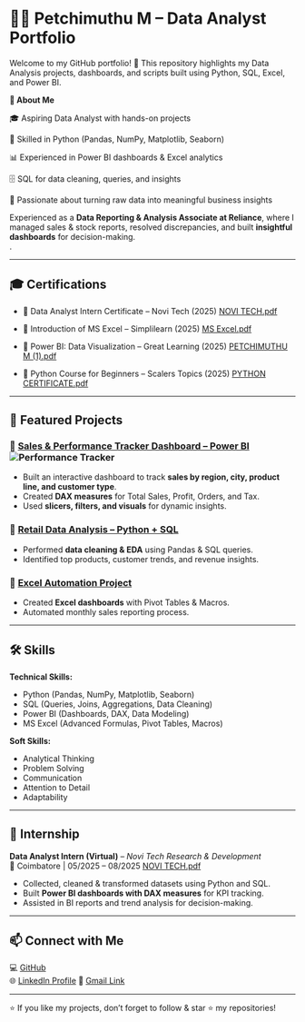 # **👨‍💻 Petchimuthu M – Data Analyst Portfolio**


Welcome to my GitHub portfolio! 🚀
This repository highlights my Data Analysis projects, dashboards, and scripts built using Python, SQL, Excel, and Power BI.

**🔹 About Me**

🎓 Aspiring Data Analyst with hands-on projects

🐍 Skilled in Python (Pandas, NumPy, Matplotlib, Seaborn)

📊 Experienced in Power BI dashboards & Excel analytics

🗄️ SQL for data cleaning, queries, and insights

📌 Passionate about turning raw data into meaningful business insights

Experienced as a **Data Reporting & Analysis Associate at Reliance**, where I managed sales & stock reports, resolved discrepancies, and built **insightful dashboards** for decision-making.  
.  

---

## 🎓 Certifications  
- 📜 Data Analyst Intern Certificate – Novi Tech (2025)  [NOVI TECH.pdf](https://github.com/user-attachments/files/22072146/NOVI.TECH.pdf)


- 📜 Introduction of MS Excel – Simplilearn (2025) [MS Excel.pdf](https://github.com/user-attachments/files/22072076/MS.Excel.pdf)

- 📜 Power BI: Data Visualization – Great Learning (2025)  [PETCHIMUTHU M (1).pdf](https://github.com/user-attachments/files/22072017/PETCHIMUTHU.M.1.pdf)

- 📜 Python Course for Beginners – Scalers Topics (2025)  [PYTHON CERTIFICATE.pdf](https://github.com/user-attachments/files/22072166/PYTHON.CERTIFICATE.pdf)


---

## 📂 Featured Projects  

### 🔹 [Sales & Performance Tracker Dashboard – Power BI](#) ![Performance Tracker](https://github.com/user-attachments/assets/e9241369-c381-44f3-baf5-06994497ec43)



- Built an interactive dashboard to track **sales by region, city, product line, and customer type**.  
- Created **DAX measures** for Total Sales, Profit, Orders, and Tax.  
- Used **slicers, filters, and visuals** for dynamic insights.  

### 🔹 [Retail Data Analysis – Python + SQL](#)  
- Performed **data cleaning & EDA** using Pandas & SQL queries.  
- Identified top products, customer trends, and revenue insights.  

### 🔹 [Excel Automation Project](#)  
- Created **Excel dashboards** with Pivot Tables & Macros.  
- Automated monthly sales reporting process.  

---

## 🛠 Skills  

**Technical Skills:**  
- Python (Pandas, NumPy, Matplotlib, Seaborn)  
- SQL (Queries, Joins, Aggregations, Data Cleaning)  
- Power BI (Dashboards, DAX, Data Modeling)  
- MS Excel (Advanced Formulas, Pivot Tables, Macros)  

**Soft Skills:**  
- Analytical Thinking  
- Problem Solving  
- Communication  
- Attention to Detail  
- Adaptability  

---

## 💼 Internship  

**Data Analyst Intern (Virtual)** – *Novi Tech Research & Development*  
📍 Coimbatore | 05/2025 – 08/2025  [NOVI TECH.pdf](https://github.com/user-attachments/files/22072207/NOVI.TECH.pdf)


- Collected, cleaned & transformed datasets using Python and SQL.  
- Built **Power BI dashboards with DAX measures** for KPI tracking.  
- Assisted in BI reports and trend analysis for decision-making.  

---

## 📫 Connect with Me  
💻 [GitHub](https://github.com/petchimuthum15)  
🌐 [LinkedIn Profile](https://www.linkedin.com/in/petchimuthu-m-4a4b1036a)
📧  [Gmail Link](https://mail.google.com/mail/?view=cm&fs=1&to=petchimuthum002@gmail.com)




---

⭐ If you like my projects, don’t forget to follow & star ⭐ my repositories!

